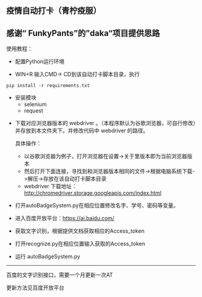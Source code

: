 疫情自动打卡（青柠疫服）  
---
感谢“ FunkyPants”的”daka“项目提供思路
---

使用教程：

* 配置Python运行环境

 - WIN+R 输入CMD-> CD到该自动打卡脚本目录，执行 

  ```
  pip install -r requirements.txt
  ```

* 安装模块
  * selenium 
  * request 

 - 下载对应浏览器版本的 webdriver 。（本程序默认为谷歌浏览器，可自行修改）并存放到本文件夹下。并修改代码中 webdriver 的路径。

   具体操作：

    - 以谷歌浏览器为例子，打开浏览器在设置->关于里版本即为当前浏览器版本
    - 然后打开下面连接，寻找到和浏览器版本相同的文件->根据电脑系统下载->解压->存放在该自动打卡脚本目录
    - webdriver 下载地址：http://chromedriver.storage.googleapis.com/index.html

 - 打开autoBadgeSystem.py在相应位置修改名字、学号、密码等变量。

- 进入百度开放平台：https://ai.baidu.com/        

- 获取文字识别，根据提供文档获取相应的Access_token

- 打开recognize.py在相应位置输入获取的Access_token

 - 运行 autoBadgeSystem.py

---

百度的文字识别接口，需要一个月更新一次AT

更新方法见百度开放平台




